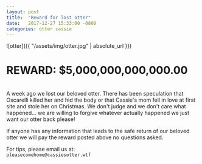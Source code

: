 ```yaml
---
layout: post
title:  "Reward for lost otter"
date:   2017-12-27 15:33:00 -0800
categories: otter cassie 
---
```


![otter]({{ "/assets/img/otter.jpg" | absolute_url }}) 

# REWARD: $5,000,000,000,000.00
<br />
A week ago we lost our beloved otter. There has been speculation that Oscarelli killed her and hid the body or that Cassie's mom fell in love at first site and stole her on Christmas. We don't judge and we don't care what happened... we are willing to forgive whatever actually happened we just want our otter back please!

If anyone has any information that leads to the safe return of our beloved otter we will pay the reward posted above no questions asked.

For tips, please email us at: 
<br />
`pleasecomehome@cassiesotter.wtf`


